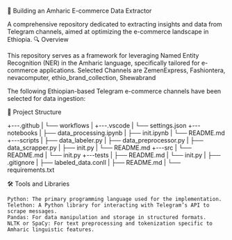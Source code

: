 🛒 Building an Amharic E-commerce Data Extractor

A comprehensive repository dedicated to extracting insights and data from Telegram channels, aimed at optimizing the e-commerce landscape in Ethiopia.
🔍 Overview

This repository serves as a framework for leveraging Named Entity Recognition (NER) in the Amharic language, specifically tailored for e-commerce applications.
Selected Channels are
ZemenExpress,
Fashiontera,
nevacomputer,
ethio_brand_collection,
Shewabrand

The following Ethiopian-based Telegram e-commerce channels have been selected for data ingestion:

    

📂 Project Structure

+---.github
| └── workflows
|
+---.vscode
| └── settings.json
+---notebooks
| ├── data_processing.ipynb
| ├── init.ipynb
| └── README.md
+---scripts
| ├── data_labeler.py
| ├── data_preprocessor.py
| ├── data_scrapper.py
| ├── init.py
| └── README.md
+---src
| └── README.md
| └── init.py
+---tests
| ├── README.md
| └── init.py
| ├── .gitignore
| ├── labeled_data.conll
| ├── README.md
| └── requirements.txt

🛠️ Tools and Libraries

    Python: The primary programming language used for the implementation.
    Telethon: A Python library for interacting with Telegram’s API to scrape messages.
    Pandas: For data manipulation and storage in structured formats.
    NLTK or SpaCy: For text preprocessing and tokenization specific to Amharic linguistic features.
